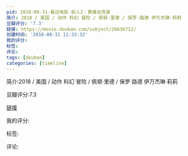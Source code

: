 ```yaml
---
pid: 2018-08-31-看过电影-蚁人2：黄蜂女现身
简介: 2018 / 美国 / 动作 科幻 冒险 / 佩顿·里德 / 保罗·路德 伊万杰琳·莉莉
豆瓣评分: '7.3'
链接: https://movie.douban.com/subject/26636712/
创建时间: '2018-08-31 11:33:32'
我的评分:
标签:
评论:
tags: [douban]
categories: [timeline]
---
```

简介:2018 / 美国 / 动作 科幻 冒险 / 佩顿·里德 / 保罗·路德 伊万杰琳·莉莉

豆瓣评分:7.3

[链接](https://movie.douban.com/subject/26636712/)

我的评分:

标签:

评论:

